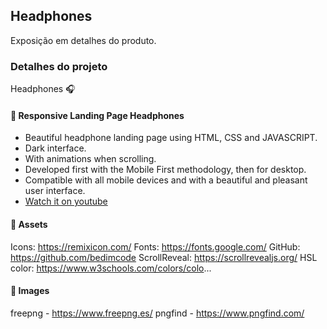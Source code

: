 ## Headphones

Exposição em detalhes do produto.

### Detalhes do projeto

Headphones 🎧

#### 📁 Responsive Landing Page Headphones 

- Beautiful headphone landing page using HTML, CSS and JAVASCRIPT.
- Dark interface.
- With animations when scrolling.
- Developed first with the Mobile First methodology, then for desktop.
- Compatible with all mobile devices and with a beautiful and pleasant user interface.
- [Watch it on youtube](https://youtu.be/wXnlHIvKnTM)

#### 📁 Assets 
Icons: https://remixicon.com/
Fonts: https://fonts.google.com/
GitHub: https://github.com/bedimcode
ScrollReveal: https://scrollrevealjs.org/
HSL color: https://www.w3schools.com/colors/colo...

#### 📁 Images
freepng - https://www.freepng.es/
pngfind - https://www.pngfind.com/